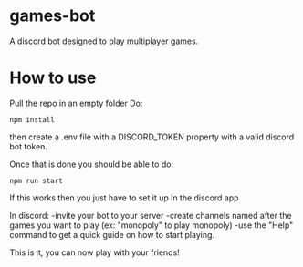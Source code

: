 # games-bot
A discord bot designed to play multiplayer games.

# How to use

Pull the repo in an empty folder
Do:
```
npm install 
```
then create a .env file with a DISCORD_TOKEN property with a valid discord bot token.

Once that is done you should be able to do:
```
npm run start
```

If this works then you just have to set it up in the discord app

In discord:
-invite your bot to your server
-create channels named after the games you want to play (ex: "monopoly" to play monopoly)
-use the "Help" command to get a quick guide on how to start playing.

This is it, you can now play with your friends!
